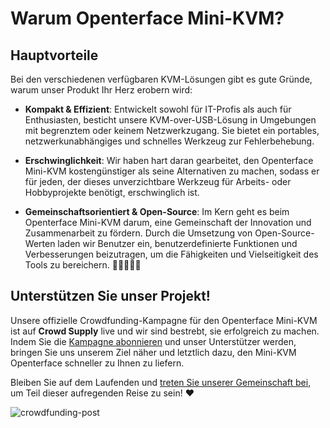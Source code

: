 # Warum Openterface Mini-KVM?

## Hauptvorteile

Bei den verschiedenen verfügbaren KVM-Lösungen gibt es gute Gründe, warum unser Produkt Ihr Herz erobern wird:

- **Kompakt & Effizient**: Entwickelt sowohl für IT-Profis als auch für Enthusiasten, besticht unsere KVM-over-USB-Lösung in Umgebungen mit begrenztem oder keinem Netzwerkzugang. Sie bietet ein portables, netzwerkunabhängiges und schnelles Werkzeug zur Fehlerbehebung.

- **Erschwinglichkeit**: Wir haben hart daran gearbeitet, den Openterface Mini-KVM kostengünstiger als seine Alternativen zu machen, sodass er für jeden, der dieses unverzichtbare Werkzeug für Arbeits- oder Hobbyprojekte benötigt, erschwinglich ist.

- **Gemeinschaftsorientiert & Open-Source**: Im Kern geht es beim Openterface Mini-KVM darum, eine Gemeinschaft der Innovation und Zusammenarbeit zu fördern. Durch die Umsetzung von Open-Source-Werten laden wir Benutzer ein, benutzerdefinierte Funktionen und Verbesserungen beizutragen, um die Fähigkeiten und Vielseitigkeit des Tools zu bereichern. 👨‍💻🤝👩‍💻

## Unterstützen Sie unser Projekt!

Unsere offizielle Crowdfunding-Kampagne für den Openterface Mini-KVM ist auf **Crowd Supply** live und wir sind bestrebt, sie erfolgreich zu machen. Indem Sie die [Kampagne abonnieren](https://www.crowdsupply.com/techxartisan/openterface-mini-kvm) und unser Unterstützer werden, bringen Sie uns unserem Ziel näher und letztlich dazu, den Mini-KVM Openterface schneller zu Ihnen zu liefern.

Bleiben Sie auf dem Laufenden und [treten Sie unserer Gemeinschaft bei](https://www.reddit.com/r/Openterface_miniKVM/), um Teil dieser aufregenden Reise zu sein! ❤️

![crowdfunding-post](/images/crowdfunding-post.png)
